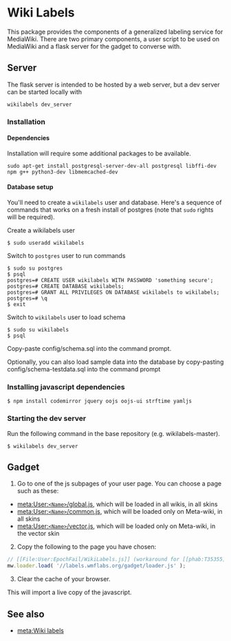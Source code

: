 # Wiki Labels
This package provides the components of a generalized labeling service for
MediaWiki.  There are two primary components, a user script to be used on
MediaWiki and a flask server for the gadget to converse with.  


## Server
The flask server is intended to be hosted by a web server, but a dev server can
be started locally with

    wikilabels dev_server

### Installation


#### Dependencies
Installation will require some additional packages to be available.

  `sudo apt-get install postgresql-server-dev-all postgresql libffi-dev npm g++ python3-dev libmemcached-dev`

#### Database setup
You'll need to create a `wikilabels` user and database. Here's a sequence of
commands that works on a fresh install of postgres (note that `sudo` rights
will be required).

Create a wikilabels user

    $ sudo useradd wikilabels

Switch to `postgres` user to run commands

    $ sudo su postgres
    $ psql
    postgres=# CREATE USER wikilabels WITH PASSWORD 'something secure';
    postgres=# CREATE DATABASE wikilabels;
    postgres=# GRANT ALL PRIVILEGES ON DATABASE wikilabels to wikilabels;
    postgres=# \q
    $ exit

Switch to `wikilabels` user to load schema

    $ sudo su wikilabels
    $ psql

Copy-paste config/schema.sql into the command prompt.

Optionally, you can also load sample data into the database by copy-pasting config/schema-testdata.sql into the command prompt

### Installing javascript dependencies

    $ npm install codemirror jquery oojs oojs-ui strftime yamljs

### Starting the dev server
Run the following command in the base repository (e.g. wikilabels-master).

    $ wikilabels dev_server

## Gadget

1. Go to one of the js subpages of your user page. You can choose a page such as these:
  * [meta:User:`<Name>`/global.js](https://meta.wikimedia.org/wiki/Special:MyPage/global.js), which will be loaded in all wikis, in all skins
  * [meta:User:`<Name>`/common.js](https://meta.wikimedia.org/wiki/Special:MyPage/common.js), which will be loaded only on Meta-wiki, in all skins
  * [meta:User:`<Name>`/vector.js](https://meta.wikimedia.org/wiki/Special:MyPage/vector.js), which will be loaded only on Meta-wiki, in the vector skin
2. Copy the following to the page you have chosen:

  ```javascript
  // [[File:User:EpochFail/WikiLabels.js]] (workaround for [[phab:T35355]])
  mw.loader.load( '//labels.wmflabs.org/gadget/loader.js' );
  ```

3. Clear the cache of your browser.

This will import a live copy of the javascript.

## See also
* [meta:Wiki labels](https://meta.wikimedia.org/wiki/Wikilabels)
